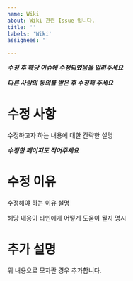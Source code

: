 ```yaml
---
name: Wiki
about: Wiki 관련 Issue 입니다.
title: ''
labels: 'Wiki'
assignees: ''

---
```


***수정 후 해당 이슈에 수정되었음을 알려주세요***

***다른 사람의 동의를 받은 후 수정해 주세요***

# 수정 사항
수정하고자 하는 내용에 대한 간략한 설명

***수정한 페이지도 적어주세요***

# 수정 이유
수정해야 하는 이유 설명

해당 내용이 타인에게 어떻게 도움이 될지 명시


# 추가 설명
위 내용으로 모자란 경우 추가합니다. 

